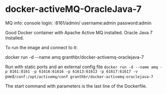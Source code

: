 docker-activeMQ-OracleJava-7
============================

MQ info:
console login: <containerIPAddress>:8161/admin/ 
username:admin
password:admin

Good Docker container with Apache Active MQ installed. Oracle Java 7 installed. 

To run the image and connect to it:

docker run -d --name amq granthbr/docker-activemq-oraclejava-7 

Run with static ports and an external config file
`docker run -d --name amq -p 8161:8161 -p 61616:61616 -p 61613:61613 -p 61617:61617 -v `pwd`/conf:/opt/activemq/conf granthbr/docker-activemq-oraclejava-7`


The start command with parameters is the last line of the Dockerfile.